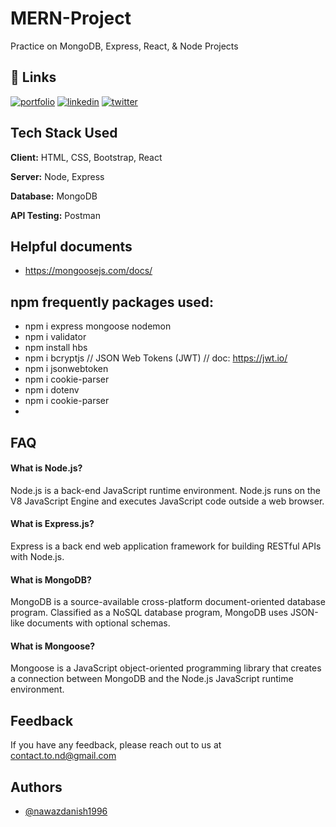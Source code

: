 
# MERN-Project

Practice on MongoDB, Express, React, & Node Projects


## 🔗 Links
[![portfolio](https://img.shields.io/badge/my_portfolio-000?style=for-the-badge&logo=ko-fi&logoColor=white)](https://nawazdanish1996.github.io/MyPortfolio/)
[![linkedin](https://img.shields.io/badge/linkedin-0A66C2?style=for-the-badge&logo=linkedin&logoColor=white)](https://www.linkedin.com/in/nawazdanish/)
[![twitter](https://img.shields.io/badge/twitter-1DA1F2?style=for-the-badge&logo=twitter&logoColor=white)](https://twitter.com/nawazdanish1996)


## Tech Stack Used

**Client:** HTML, CSS, Bootstrap, React

**Server:** Node, Express

**Database:** MongoDB

**API Testing:** Postman

## Helpful documents
- https://mongoosejs.com/docs/

## npm frequently packages used:
- npm i express mongoose nodemon
- npm i validator
- npm install hbs
- npm i bcryptjs
// JSON Web Tokens (JWT)
// doc: https://jwt.io/
- npm i jsonwebtoken
- npm i cookie-parser
- npm i dotenv
- npm i cookie-parser
- 


## FAQ

#### What is Node.js?

Node.js is a back-end JavaScript runtime environment. Node.js runs on the V8 JavaScript Engine and executes JavaScript code outside a web browser.

#### What is Express.js?

Express is a back end web application framework for building RESTful APIs with Node.js.

#### What is MongoDB?

MongoDB is a source-available cross-platform document-oriented database program. Classified as a NoSQL database program, MongoDB uses JSON-like documents with optional schemas.

#### What is Mongoose?

Mongoose is a JavaScript object-oriented programming library that creates a connection between MongoDB and the Node.js JavaScript runtime environment.

## Feedback

If you have any feedback, please reach out to us at contact.to.nd@gmail.com


## Authors

- [@nawazdanish1996](https://www.github.com/nawazdanish1996)

